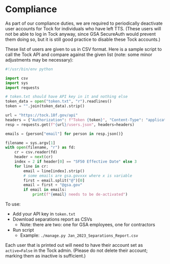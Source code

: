 # Compliance

As part of our compliance duties, we are required to periodically deactivate user accounts for Tock for individuals who have left TTS. (These users will not be able to log in Tock anyway, since GSA SecureAuth would prevent them doing so, but it is still good practice to disable these Tock accounts.)

These list of users are given to us in CSV format. Here is a sample script to call the Tock API and compare against the given list (note: some minor adjustments may be necessary):

```python
#!/usr/bin/env python

import csv
import sys
import requests

# token.txt should have API key in it and nothing else
token_data = open("token.txt", "r").readlines()
token = "".join(token_data).strip()

url = "https://tock.18f.gov/api"
headers = {"Authorization": f"Token {token}", "Content-Type": "application/json"}
resp = requests.get(f"{url}/users.json", headers=headers)

emails = {person["email"] for person in resp.json()}

filename = sys.argv[1]
with open(filename, "r") as fd:
    cr = csv.reader(fd)
    header = next(cr)
    index = 2 if header[0] == "SF50 Effective Date" else 3
    for line in cr:
        email = line[index].strip()
        # some emails are gsa.govxxx where x is variable
        first = email.split("@")[0]
        email = first + "@gsa.gov"
        if email in emails:
            print(f"{email} needs to be de-activated")
```

To use:

- Add your API key in `token.txt`
- Download separations report as CSVs
  - Note: there are two: one for GSA employees, one for contractors
- Run script
  - Example: `./manage.py Jan_2023_Separations_Report.csv`

Each user that is printed out will need to have their account set as `active=False` in the Tock admin. (Please do not delete their account; marking them as inactive is sufficient.)
